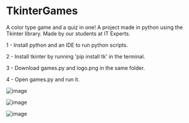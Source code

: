 # TkinterGames
A color type game and a quiz in one! A project made in python using the Tkinter library. Made by our students at IT Experts.

1 - Install python and an IDE to run python scripts.

2 - Install tkinter by running 'pip install tk' in the terminal.

3 - Download games.py and logo.png in the same folder.

4 - Open games.py and run it.

![image](https://github.com/ITExpertsCoding/TkinterGames/assets/118006951/39054168-af96-4588-a6c8-7b474f5dd487)

![image](https://github.com/ITExpertsCoding/TkinterGames/assets/118006951/de3fa1c5-a639-4845-ab89-16ffbb5d4f7c)

![image](https://github.com/ITExpertsCoding/TkinterGames/assets/118006951/bf37dc01-04e4-436a-b47c-bc38a5f1feb8)
